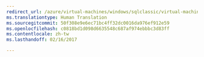 ```yaml
---
redirect_url: /azure/virtual-machines/windows/sqlclassic/virtual-machines-windows-classic-sql-server-agent-extension
ms.translationtype: Human Translation
ms.sourcegitcommit: 50f308e9e6ec71bc4ff32dc0016da976ef912e59
ms.openlocfilehash: c0818bd1d098d6635548c687af974ebbbc3d83ff
ms.contentlocale: zh-tw
ms.lasthandoff: 02/16/2017

---
```


